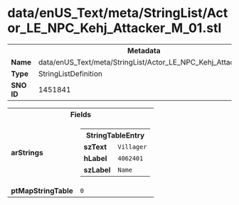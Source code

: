 <h1>data/enUS_Text/meta/StringList/Actor_LE_NPC_Kehj_Attacker_M_01.stl</h1><table><tr><th colspan="100%">Metadata</th></tr><tr><td><b>Name</b></td><td>data/enUS_Text/meta/StringList/Actor_LE_NPC_Kehj_Attacker_M_01.stl</td></tr><tr><td><b>Type</b></td><td>StringListDefinition</td></tr><tr><td><b>SNO ID</b></td><td>1451841</td></tr></table>

<table><tr><th colspan="100%">Fields</th></tr><tr><td><b>arStrings</b></td><td><table><tr><th colspan="100%">StringTableEntry</th></tr><tr><td><b>szText</b></td><td><code>Villager</code></td></tr><tr><td><b>hLabel</b></td><td><code>4062401</code></td></tr><tr><td><b>szLabel</b></td><td><code>Name</code></td></tr></table>


</td></tr><tr><td><b>ptMapStringTable</b></td><td><code>0</code></td></tr></table>


